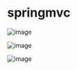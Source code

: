 # springmvc

![image](https://user-images.githubusercontent.com/81903928/151689480-c33c4c95-52fc-4108-b6e2-26ee1be06d5c.png)

![image](https://user-images.githubusercontent.com/81903928/151689422-c623c69e-64fb-43a7-8111-ceee6c8a17b4.png)

![image](https://user-images.githubusercontent.com/81903928/151689465-4bd1ccae-1c7c-4d45-8eb0-57bffc7d412c.png)
